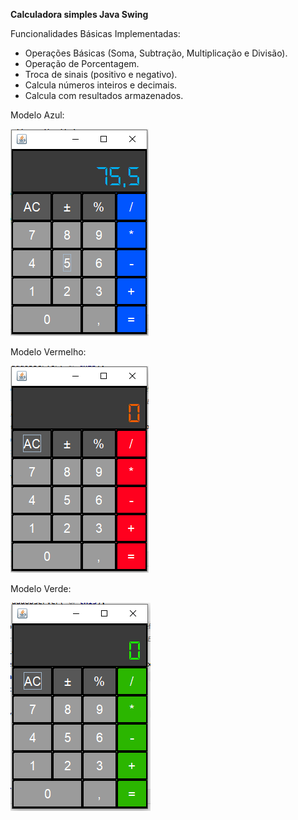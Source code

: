 **Calculadora simples Java Swing**

Funcionalidades Básicas Implementadas:

- Operações Básicas (Soma, Subtração, Multiplicação e Divisão).
- Operação de Porcentagem.
- Troca de sinais (positivo e negativo).
- Calcula números inteiros e decimais.
- Calcula com resultados armazenados.


Modelo Azul:

![Alt text](src/img/screen1.png?raw=true "Layout Blue")

Modelo Vermelho:

![Alt text](src/img/screen2.png?raw=true "Layout Red")

Modelo Verde:

![Alt text](src/img/screen3.png?raw=true "Layout Green")